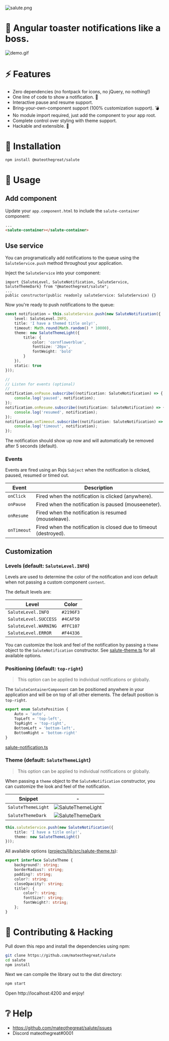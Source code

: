![salute.png](docs/salute.png)

# 🚀 Angular toaster notifications like a boss.

![demo.gif](docs/demo.gif)

# ⚡ Features

* Zero dependencies (no fontpack for icons, no jQuery, no nothing!)
* One line of code to show a notification. 🙏
* Interactive pause and resume support.
* Bring-your-own-component support (100% customization support). 💣
* No module import required, just add the component to your app root.
* Complete control over styling with theme support.
* Hackable and extensible. 🧰

# 🛴 Installation

```bash
npm install @mateothegreat/salute
```

# 📖 Usage

## Add component

Update your `app.component.html` to include the `salute-container` component:

```html
...
<salute-container></salute-container>
```

## Use service

You can programatically add notifications to the queue using the `SaluteService.push` method throughout your
application.

Inject the `SaluteService` into your component:

```
import {SaluteLevel, SaluteNotification, SaluteService, SaluteThemeDark} from "@mateothegreat/salute";
...
public constructor(public readonly saluteService: SaluteService) {}
```

Now you're ready to push notifications to the queue:

```typescript
const notification = this.saluteService.push(new SaluteNotification({
    level: SaluteLevel.INFO,
    title: 'I have a themed title only!',
    timeout: Math.round(Math.random() * 10000),
    theme: new SaluteThemeLight({
        title: {
            color: 'cornflowerblue',
            fontSize: '20px',
            fontWeight: 'bold'
        }
    }),
    static: true
}));

//
// Listen for events (optional)
//
notification.onPause.subscribe((notification: SaluteNotification) => {
    console.log('paused', notification);
});
notification.onResume.subscribe((notification: SaluteNotification) => {
    console.log('resumed', notification);
});
notification.onTimeout.subscribe((notification: SaluteNotification) => {
    console.log('timeout', notification);
});
```

The notification should show up now and will automatically be removed after 5 seconds (default).

### Events

Events are fired using an Rxjs `Subject` when the notification is clicked, paused, resumed or timed out.

| Event       | Description                                                       |
|-------------|-------------------------------------------------------------------|
| `onClick`   | Fired when the notification is clicked (anywhere).                |
| `onPause`   | Fired when the notification is paused (mouseeneter).              |
| `onResume`  | Fired when the notification is resumed (mouseleave).              |
| `onTimeout` | Fired when the notification is closed due to timeout (destroyed). |

## Customization

### Levels (default: `SaluteLevel.INFO`)

Levels are used to determine the color of the notification and icon default
when not passing a custom component `content`.

The default levels are:

| Level                 | Color     |
|-----------------------|-----------|
| `SaluteLevel.INFO`    | `#2196F3` |
| `SaluteLevel.SUCCESS` | `#4CAF50` |
| `SaluteLevel.WARNING` | `#FFC107` |
| `SaluteLevel.ERROR`   | `#F44336` |

You can customize the look and feel of the notification by passing a `theme` object to the `SaluteNotification`
constructor. See [salute-theme.ts](projects/lib/src/salute-theme.ts) for all available options.

### Positioning (default: `top-right`)

> This option can be applied to individual notifications or globally.

The `SaluteContainerComponent` can be positioned anywhere in your application and will be
on top of all other elements. The default position is `top-right`.

```typescript
export enum SalutePosition {
    Auto = 'auto',
    TopLeft = 'top-left',
    TopRight = 'top-right',
    BottomLeft = 'bottom-left',
    BottomRight = 'bottom-right'
}
```

[salute-notification.ts](projects/lib/src/salute-notification.ts)

### Theme (default: `SaluteThemeLight`)

> This option can be applied to individual notifications or globally.

When passing a `theme` object to the `SaluteNotification` constructor, you can customize the look and feel of the
notification.

| Snippet            | -                                   |
|--------------------|-------------------------------------|
| `SaluteThemeLight` | ![SaluteThemeLight](docs/light.png) |
| `SaluteThemeDark`  | ![SaluteThemeDark](docs/dark.png)   |

```typescript
this.saluteService.push(new SaluteNotification({
    title: 'I have a title only!',
    theme: new SaluteThemeLight()
}));
```

All available options ([projects/lib/src/salute-theme.ts](projects/lib/src/salute-theme.ts)):

```typescript
export interface SaluteTheme {
    background?: string;
    borderRadius?: string;
    padding?: string;
    color?: string;
    closeOpacity?: string;
    title?: {
        color?: string;
        fontSize?: string;
        fontWeight?: string;
    };
}
```

# 👐 Contributing & Hacking

Pull down this repo and install the dependencies using npm:

```bash
git clone https://github.com/mateothegreat/salute
cd salute
npm install
```

Next we can compile the library out to the dist directory:

```bash
npm start
```

Open http://localhost:4200 and enjoy!

# ❔ Help

* https://github.com/mateothegreat/salute/issues
* Discord mateothegreat#0001
